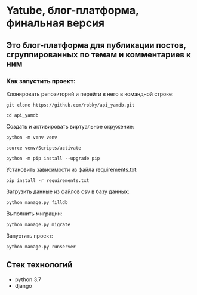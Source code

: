 # Yatube, блог-платформа, финальная версия

## Это блог-платформа для публикации постов, сгруппированных по темам и комментариев к ним

### Как запустить проект:

Клонировать репозиторий и перейти в него в командной строке:

```
git clone https://github.com/robky/api_yamdb.git
```

```
cd api_yamdb
```

Cоздать и активировать виртуальное окружение:

```
python -m venv venv
```

```
source venv/Scripts/activate
```

```
python -m pip install --upgrade pip
```

Установить зависимости из файла requirements.txt:

```
pip install -r requirements.txt
```

Загрузить данные из файлов csv в базу данных:

```
python manage.py filldb
```

Выполнить миграции:

```
python manage.py migrate
```

Запустить проект:

```
python manage.py runserver
```

## Стек технологий

- python 3.7
- django
